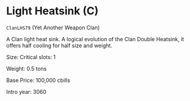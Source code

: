 # Light Heatsink (C)

`ClanLHS79` (Yet Another Weapon Clan)

A Clan light heat sink. A logical evolution of the Clan Double Heatsink, it offers half cooling for half size and weight.

Size: Critical slots: 1

Weight: 0.5 tons

Base Price: 100,000 cbills

Intro year: 3060

